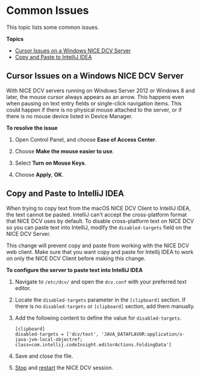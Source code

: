 # Common Issues<a name="troubleshooting-issues"></a>

This topic lists some common issues\.

**Topics**
+ [Cursor Issues on a Windows NICE DCV Server](#troubleshooting-issues-cursor)
+ [Copy and Paste to IntelliJ IDEA](#troubleshooting-copy-paste-intellij)

## Cursor Issues on a Windows NICE DCV Server<a name="troubleshooting-issues-cursor"></a>

With NICE DCV servers running on Windows Server 2012 or Windows 8 and later, the mouse cursor always appears as an arrow\. This happens even when pausing on text entry fields or single\-click navigation items\. This could happen if there is no physical mouse attached to the server, or if there is no mouse device listed in Device Manager\.

**To resolve the issue**

1. Open Control Panel, and choose **Ease of Access Center**\.

1. Choose **Make the mouse easier to use**\.

1. Select **Turn on Mouse Keys**\. 

1. Choose **Apply**, **OK**\.

## Copy and Paste to IntelliJ IDEA<a name="troubleshooting-copy-paste-intellij"></a>

When trying to copy text from the macOS NICE DCV Client to IntelliJ IDEA, the text cannot be pasted\. IntelliJ can't accept the cross\-platform format that NICE DCV uses by default\. To disable cross\-platform text on NICE DCV so you can paste text into IntelliJ, modify the `disabled-targets` field on the NICE DCV Server\.

This change will prevent copy and paste from working with the NICE DCV web client\. Make sure that you want copy and paste for Intellij IDEA to work on only the NICE DCV Client before making this change\.

**To configure the server to paste text into IntelliJ IDEA**

1. Navigate to `/etc/dcv/` and open the `dcv.conf` with your preferred text editor\.

1. Locate the `disabled-targets` parameter in the `[clipboard]` section\. If there is no `disabled-targets` or `[clipboard]` section, add them manually\.

1. Add the following content to define the value for `disabled-targets`\.

   ```
   [clipboard]
   disabled-targets = ['dcv/text', 'JAVA_DATAFLAVOR:application/x-java-jvm-local-objectref; class=com.intellij.codeInsight.editorActions.FoldingData']
   ```

1. Save and close the file\.

1. [Stop](managing-sessions-lifecycle-stop.md) and [restart](managing-sessions-start.md) the NICE DCV session\.